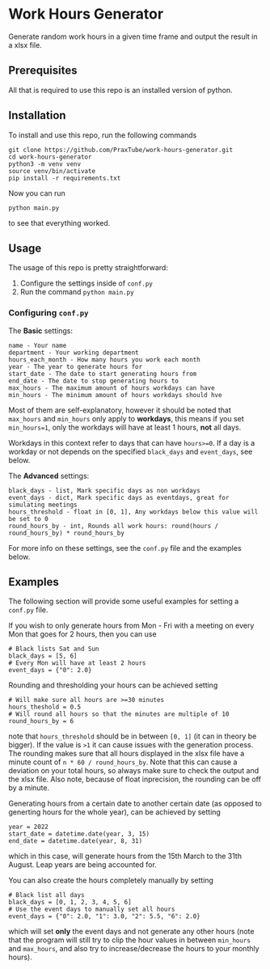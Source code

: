 # Work Hours Generator

Generate random work hours in a given time frame and output the result in a xlsx file.

## Prerequisites

All that is required to use this repo is an installed version of python.

## Installation

To install and use this repo, run the following commands

```
git clone https://github.com/PraxTube/work-hours-generator.git
cd work-hours-generator
python3 -m venv venv
source venv/bin/activate
pip install -r requirements.txt
```

Now you can run

```
python main.py
```

to see that everything worked.

## Usage

The usage of this repo is pretty straightforward:

1. Configure the settings inside of `conf.py`
2. Run the command `python main.py`

### Configuring `conf.py`

The **Basic** settings:

```
name - Your name
department - Your working department
hours_each_month - How many hours you work each month
year - The year to generate hours for
start_date - The date to start generating hours from
end_date - The date to stop generating hours to
max_hours - The maximum amount of hours workdays can have
min_hours - The minimum amount of hours workdays should hve
```

Most of them are self-explanatory, however it should be noted that `max_hours` and `min_hours` only apply to **workdays**,
this means if you set `min_hours=1`, only the workdays will have at least 1 hours, **not** all days.

Workdays in this context refer to days that can have `hours>=0`. If a day is a workday or not depends on the specified `black_days` and `event_days`, see below.

The **Advanced** settings:

```
black_days - list, Mark specific days as non workdays
event_days - dict, Mark specific days as eventdays, great for simulating meetings
hours_threshold - float in [0, 1], Any workdays below this value will be set to 0
round_hours_by - int, Rounds all work hours: round(hours / round_hours_by) * round_hours_by
```

For more info on these settings, see the `conf.py` file and the examples below.

## Examples

The following section will provide some useful examples for setting a `conf.py` file.

If you wish to only generate hours from Mon - Fri with a meeting on every Mon that goes for 2 hours, then you can use

```
# Black lists Sat and Sun
black_days = [5, 6]
# Every Mon will have at least 2 hours
event_days = {"0": 2.0}
```

Rounding and thresholding your hours can be achieved setting

```
# Will make sure all hours are >=30 minutes
hours_theshold = 0.5
# Will round all hours so that the minutes are multiple of 10
round_hours_by = 6
```

note that `hours_threshold` should be in between `[0, 1]` (it can in theory be bigger). If the value is `>1` it can cause issues with the generation process.
The rounding makes sure that all hours displayed in the xlsx file have a minute count of `n * 60 / round_hours_by`. Note that this can cause a deviation on your
total hours, so always make sure to check the output and the xlsx file. Also note, because of float inprecision, the rounding can be off by a minute.

Generating hours from a certain date to another certain date (as opposed to generting hours for the whole year), can be achieved by setting

```
year = 2022
start_date = datetime.date(year, 3, 15)
end_date = datetime.date(year, 8, 31)
```

which in this case, will generate hours from the 15th March to the 31th August. Leap years are being accounted for.

You can also create the hours completely manually by setting

```
# Black list all days
black_days = [0, 1, 2, 3, 4, 5, 6]
# Use the event days to manually set all hours
event_days = {"0": 2.0, "1": 3.0, "2": 5.5, "6": 2.0}
```

which will set **only** the event days and not generate any other hours (note that the program will still try to clip the hour values in between
`min_hours` and `max_hours`, and also try to increase/decrease the hours to your monthly hours).
